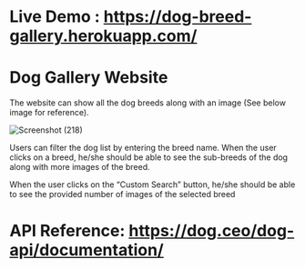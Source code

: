 # Live Demo : https://dog-breed-gallery.herokuapp.com/

# Dog Gallery Website

The website can show all the dog breeds along with an image (See below
image for reference).

![Screenshot (218)](https://user-images.githubusercontent.com/55644809/147383890-df2f4bd3-333f-48f6-8df0-4a98dc019e41.png)


  Users can filter the dog list by entering the breed name.
  When the user clicks on a breed, he/she should be able to see the sub-breeds of
  the dog along with more images of the breed.

  When the user clicks on the “Custom Search” button, he/she should be able to
  see the provided number of images of the selected breed
  
  
# API Reference: https://dog.ceo/dog-api/documentation/
